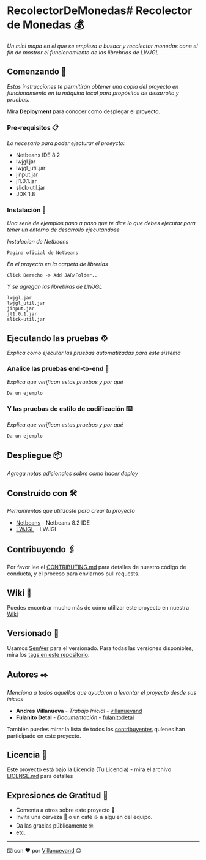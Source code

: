 # RecolectorDeMonedas# Recolector de Monedas 💰

_Un mini mapa en el que se empieza a busacr y recolectar monedas cone el fin de mostrar el funcionamiento de las librebrias de LWJGL_

## Comenzando 🚀

_Estas instrucciones te permitirán obtener una copia del proyecto en funcionamiento en tu máquina local para propósitos de desarrollo y pruebas._

Mira **Deployment** para conocer como desplegar el proyecto.


### Pre-requisitos 📋

_Lo necesario para poder ejecturar el proeycto:_
* Netbeans IDE 8.2 
* lwjgl.jar
* lwjgl_util.jar
* jinput.jar
* jl1.0.1.jar
* slick-util.jar
* JDK 1.8

### Instalación 🔧

_Una serie de ejemplos paso a paso que te dice lo que debes ejecutar para tener un entorno de desarrollo ejecutandose_

_Instalacion de Netbeans_

```
Pagina oficial de Netbeans
```

_En el proyecto en la carpeta de librerias_

```
Click Derecho -> Add JAR/Folder..
```
_Y se agregan las librebiras de LWJGL_

```
lwjgl.jar
lwjgl_util.jar
jinput.jar
jl1.0.1.jar
slick-util.jar
```

## Ejecutando las pruebas ⚙️

_Explica como ejecutar las pruebas automatizadas para este sistema_

### Analice las pruebas end-to-end 🔩

_Explica que verifican estas pruebas y por qué_

```
Da un ejemplo
```

### Y las pruebas de estilo de codificación ⌨️

_Explica que verifican estas pruebas y por qué_

```
Da un ejemplo
```

## Despliegue 📦

_Agrega notas adicionales sobre como hacer deploy_

## Construido con 🛠️

_Herramientas que utilizaste para crear tu proyecto_

* [Netbeans](https://netbeans.apache.org/download/index.html) - Netbeans 8.2 IDE
* [LWJGL](https://github.com/LWJGL/) - LWJGL

## Contribuyendo 🖇️

Por favor lee el [CONTRIBUTING.md](https://gist.github.com/villanuevand/xxxxxx) para detalles de nuestro código de conducta, y el proceso para enviarnos pull requests.

## Wiki 📖

Puedes encontrar mucho más de cómo utilizar este proyecto en nuestra [Wiki](https://github.com/tu/proyecto/wiki)

## Versionado 📌

Usamos [SemVer](http://semver.org/) para el versionado. Para todas las versiones disponibles, mira los [tags en este repositorio](https://github.com/tu/proyecto/tags).

## Autores ✒️

_Menciona a todos aquellos que ayudaron a levantar el proyecto desde sus inicios_

* **Andrés Villanueva** - *Trabajo Inicial* - [villanuevand](https://github.com/villanuevand)
* **Fulanito Detal** - *Documentación* - [fulanitodetal](#fulanito-de-tal)

También puedes mirar la lista de todos los [contribuyentes](https://github.com/your/project/contributors) quíenes han participado en este proyecto. 

## Licencia 📄

Este proyecto está bajo la Licencia (Tu Licencia) - mira el archivo [LICENSE.md](LICENSE.md) para detalles

## Expresiones de Gratitud 🎁

* Comenta a otros sobre este proyecto 📢
* Invita una cerveza 🍺 o un café ☕ a alguien del equipo. 
* Da las gracias públicamente 🤓.
* etc.



---
⌨️ con ❤️ por [Villanuevand](https://github.com/Villanuevand) 😊
